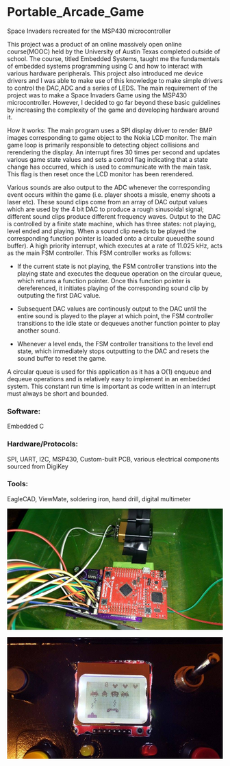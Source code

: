 # Portable_Arcade_Game
Space Invaders recreated for the MSP430 microcontroller

This project was a product of an online massively open online course(MOOC) held by the University of Austin Texas
completed outside of school. The course, titled Embedded Systems, taught me the fundamentals of embedded
systems programming using C and how to interact with various hardware peripherals. This project also introduced me device drivers and I was able to make use of this knowledge to make simple drivers to control the DAC,ADC and a series of LEDS. The main requirement of
the project was to make a Space Invaders Game using the MSP430 microcontroller. However, I decided
to go far beyond these basic guidelines by increasing the complexity of the game and developing hardware around
it.

How it works: 
The main program uses a SPI display driver to render BMP images corresponding to game object to the Nokia LCD monitor. The main game loop is primarily responsible to detecting object collisions and rerendering the display. An interrupt fires 30 times per second and updates various game state values and sets a control flag indicating that a state change has occurred, which is used to communicate with the main task. This flag is then reset once the LCD monitor has been rerendered. 

Various sounds are also output to the ADC whenever the corresponding event occurs within the game (i.e. player shoots a missle, enemy shoots a laser etc). These sound clips come from an array of DAC output values which are used by the 4 bit DAC to produce a rough sinusoidal signal; different sound clips produce different frequency waves. Output to the DAC is controlled by a finite state machine, which has three states: not playing, level ended and playing. When a sound clip needs to be played the corresponding function pointer is loaded onto a circular queue(the sound buffer). A high priority interrupt, which executes at a rate of 11.025 kHz, acts as the main FSM controller. This FSM controller works as follows: 

- If the current state is not playing, the FSM controller transtions into the playing state and executes the dequeue operation on the circular queue, which returns a function pointer. Once this function pointer is dereferenced, it initiates playing of the corresponding sound clip by outputing the first DAC value. 

- Subsequent DAC values are continously output to the DAC until the entire sound is played to the player at which point, the FSM controller transitions to the idle state or dequeues another function pointer to play another sound. 

- Whenever a level ends, the FSM controller transitions to the level end state, which immediately stops outputting to the DAC and resets the sound buffer to reset the game.    

A circular queue is used for this application as it has a O(1) enqueue and dequeue operations and is relatively easy to implement in an embedded system. This constant run time is important as code written in an interrupt must always be short and bounded. 

### Software: 
Embedded C
### Hardware/Protocols: 
SPI, UART, I2C, MSP430, Custom-built PCB, various electrical components sourced from DigiKey
### Tools: 
EagleCAD, ViewMate, soldering iron, hand drill, digital multimeter

![Portable_Arcade_Game](/Images/16237697_10206562338056006_1635670807_n.jpg)

![Portable_Arcade_Game](/Images/16237222_10206562333535893_766669284_n.jpg)
